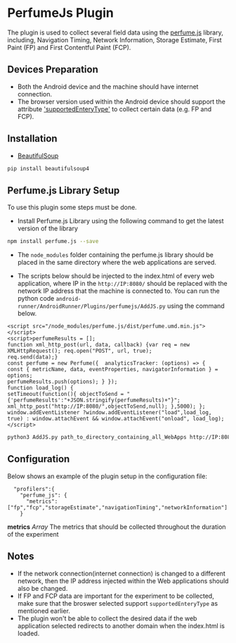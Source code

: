 # PerfumeJs Plugin

The plugin is used to collect several field data using the [perfume.js](https://zizzamia.github.io/perfume/) library, including, Navigation Timing, Network Information, Storage Estimate, First Paint (FP) and First Contentful Paint (FCP).

## Devices Preparation
* Both the Android device and the machine should have internet connection.
* The browser version used within the Android device should support the attribute ['supportedEnteryType'](https://developer.mozilla.org/en-US/docs/Web/API/PerformanceObserver) to collect certain data (e.g. FP and FCP).

## Installation
* [BeautifulSoup](https://pypi.org/project/beautifulsoup4/)

```bash
pip install beautifulsoup4
```

## Perfume.js Library Setup
To use this plugin some steps must be done.

* Install Perfume.js Library using the following command to get the latest version of the library

```bash
npm install perfume.js --save
```

* The `node_modules` folder containing the perfume.js library should be placed in the same directory where the web applications are served.

* The scripts below should be injected to the index.html of every web application, where IP in the `http://IP:8080/` should be replaced with the network IP address that the machine is connected to. You can run the python code `android-runner/AndroidRunner/Plugins/perfumejs/AddJS.py` using the command below.

```
<script src="/node_modules/perfume.js/dist/perfume.umd.min.js"></script>
<script>perfumeResults = []; 
function xml_http_post(url, data, callback) {var req = new XMLHttpRequest(); req.open("POST", url, true); 
req.send(data);} 
const perfume = new Perfume({  analyticsTracker: (options) => {    const { metricName, data, eventProperties, navigatorInformation } = options; 
perfumeResults.push(options); } }); 
function load_log() { 
setTimeout(function(){ objectToSend = "{'perfumeResults':"+JSON.stringify(perfumeResults)+"}"; 
xml_http_post("http://IP:8080/",objectToSend,null); },5000); };
window.addEventListener ?window.addEventListener("load",load_log, true) : window.attachEvent && window.attachEvent("onload", load_log);</script>
```

```bash
python3 AddJS.py path_to_directory_containing_all_WebApps http://IP:8080/
```

## Configuration
Below shows an example of the plugin setup in the configuration file:

```
  "profilers":{
    "perfume_js": {
      "metrics":["fp","fcp","storageEstimate","navigationTiming","networkInformation"]
    }
```

**metrics** *Array* The metrics that should be collected throughout the duration of the experiment

## Notes

* If the network connection(internet connection) is changed to a different network, then the IP address injected within the Web applications should also be changed.
* If FP and FCP data are important for the experiment to be collected, make sure that the broswer selected support `supportedEnteryType` as mentioned earlier.
* The plugin won't be able to collect the desired data if the web application selected redirects to another domain when the index.html is loaded.
